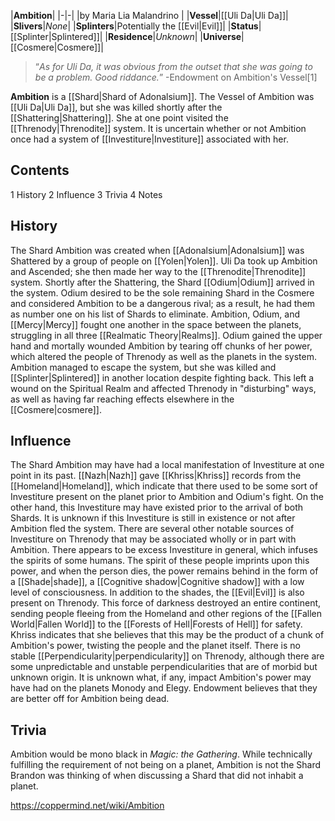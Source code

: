 |**Ambition**|
|-|-|
|by  Maria Lia Malandrino |
|**Vessel**|[[Uli Da\|Uli Da]]|
|**Slivers**|*None*|
|**Splinters**|Potentially the [[Evil\|Evil]]|
|**Status**|[[Splinter\|Splintered]]|
|**Residence**|*Unknown*|
|**Universe**|[[Cosmere\|Cosmere]]|

>“*As for Uli Da, it was obvious from the outset that she was going to be a problem. Good riddance.*”
\-Endowment on Ambition's Vessel[1]


**Ambition** is a [[Shard\|Shard of Adonalsium]]. The Vessel of Ambition was [[Uli Da\|Uli Da]], but she was killed shortly after the [[Shattering\|Shattering]]. She at one point visited the [[Threnody\|Threnodite]] system.
It is uncertain whether or not Ambition once had a system of [[Investiture\|Investiture]] associated with her.

## Contents

1 History
2 Influence
3 Trivia
4 Notes


## History
The Shard Ambition was created when [[Adonalsium\|Adonalsium]] was Shattered by a group of people on [[Yolen\|Yolen]]. Uli Da took up Ambition and Ascended; she then made her way to the [[Threnodite\|Threnodite]] system.
Shortly after the Shattering, the Shard [[Odium\|Odium]] arrived in the system. Odium desired to be the sole remaining Shard in the Cosmere and considered Ambition to be a dangerous rival; as a result, he had them as number one on his list of Shards to eliminate. Ambition, Odium, and [[Mercy\|Mercy]] fought one another in the space between the planets, struggling in all three [[Realmatic Theory\|Realms]]. Odium gained the upper hand and mortally wounded Ambition by tearing off chunks of her power, which altered the people of Threnody as well as the planets in the system. Ambition managed to escape the system, but she was killed and [[Splinter\|Splintered]] in another location despite fighting back. This left a wound on the Spiritual Realm and affected Threnody in "disturbing" ways, as well as having far reaching effects elsewhere in the [[Cosmere\|cosmere]].

## Influence
The Shard Ambition may have had a local manifestation of Investiture at one point in its past. [[Nazh\|Nazh]] gave [[Khriss\|Khriss]] records from the [[Homeland\|Homeland]], which indicate that there used to be some sort of Investiture present on the planet prior to Ambition and Odium's fight. On the other hand, this Investiture may have existed prior to the arrival of both Shards. It is unknown if this Investiture is still in existence or not after Ambition fled the system.
There are several other notable sources of Investiture on Threnody that may be associated wholly or in part with Ambition. There appears to be excess Investiture in general, which infuses the spirits of some humans. The spirit of these people imprints upon this power, and when the person dies, the power remains behind in the form of a [[Shade\|shade]], a [[Cognitive shadow\|Cognitive shadow]] with a low level of consciousness. In addition to the shades, the [[Evil\|Evil]] is also present on Threnody. This force of darkness destroyed an entire continent, sending people fleeing from the Homeland and other regions of the [[Fallen World\|Fallen World]] to the [[Forests of Hell\|Forests of Hell]] for safety. Khriss indicates that she believes that this may be the product of a chunk of Ambition's power, twisting the people and the planet itself. There is no stable [[Perpendicularity\|perpendicularity]] on Threnody, although there are some unpredictable and unstable perpendicularities that are of morbid but unknown origin.
It is unknown what, if any, impact Ambition's power may have had on the planets Monody and Elegy.
Endowment believes that they are better off for Ambition being dead.

## Trivia
Ambition would be mono black in *Magic: the Gathering*.
While technically fulfilling the requirement of not being on a planet, Ambition is not the Shard Brandon was thinking of when discussing a Shard that did not inhabit a planet.


https://coppermind.net/wiki/Ambition